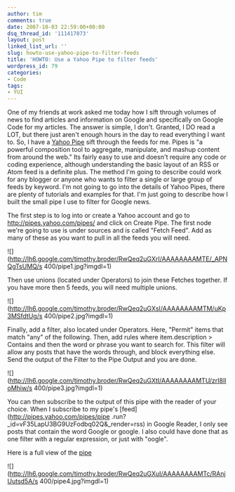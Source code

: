 ```yaml
---
author: tim
comments: true
date: 2007-10-03 22:59:00+00:00
dsq_thread_id: '111417073'
layout: post
linked_list_url: ''
slug: howto-use-yahoo-pipe-to-filter-feeds
title: 'HOWTO: Use a Yahoo Pipe to filter feeds'
wordpress_id: 79
categories:
- Code
tags:
- YUI
---
```


One of my friends at work asked me today how I sift through volumes of news to
find articles and information on Google and specifically on Google Code for my
articles. The answer is simple, I don't. Granted, I DO read a LOT, but there
just aren't enough hours in the day to read everything I want to. So, I have a
[Yahoo Pipe](http://pipes.yahoo.com/pipes/) sift through the feeds for me.
Pipes is "a powerful composition tool to aggregate, manipulate, and mashup
content from around the web." Its fairly easy to use and doesn't require any
code or coding experience, although understanding the basic layout of an RSS
or Atom feed is a definite plus. The method I'm going to describe could work
for any blogger or anyone who wants to filter a single or large group of feeds
by keyword. I'm not going to go into the details of Yahoo Pipes, there are
plenty of tutorials and examples for that. I'm just going to describe how I
built the small pipe I use to filter for Google news.  
  
The first step is to log into or create a Yahoo account and go to
<http://pipes.yahoo.com/pipes/> and click on Create Pipe. The first node we're
going to use is under sources and is called "Fetch Feed". Add as many of these
as you want to pull in all the feeds you will need.  
  
![](http://lh6.google.com/timothy.broder/RwQeq2uGXrI/AAAAAAAAMTE/_APNQgTsUMQ/s
400/pipe1.jpg?imgdl=1)  
  
Then use unions (located under Operators) to join these Fetches together. If
you have more then 5 feeds, you will need multiple unions.  
  
  
  
![](http://lh6.google.com/timothy.broder/RwQeq2uGXsI/AAAAAAAAMTM/uKp3MSfdtUg/s
400/pipe2.jpg?imgdl=1)  
  
Finally, add a filter, also located under Operators. Here, "Permit" items that
match "any" of the following. Then, add rules where item.description >
Contains and then the word or phrase you want to search for. This filter will
allow any posts that have the words through, and block everything else. Send
the output of the Filter to the Pipe Output and you are done.  
  
![](http://lh6.google.com/timothy.broder/RwQeq2uGXtI/AAAAAAAAMTU/zrI8IloMhiw/s
400/pipe3.jpg?imgdl=1)  
  
You can then subscribe to the output of this pipe with the reader of your
choice. When I subscribe to my pipe's [feed](http://pipes.yahoo.com/pipes/pipe
.run?_id=vF35LapU3BG9UzFodbq02Q&_render=rss) in Google Reader, I only see
posts that contain the word Google or google. I also could have done that as
one filter with a regular expression, or just with "oogle".  
  
Here is a full view of the
[pipe](http://pipes.yahoo.com/pipes/pipe.info?_id=vF35LapU3BG9UzFodbq02Q)  
  
![](http://lh6.google.com/timothy.broder/RwQeq2uGXuI/AAAAAAAAMTc/RAnjUutsd5A/s
400/pipe4.jpg?imgdl=1)  
  

